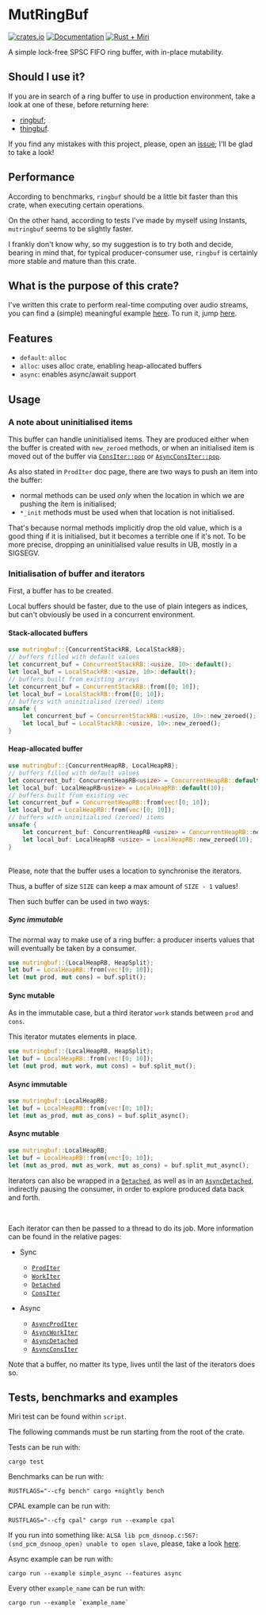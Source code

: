 # MutRingBuf

[![crates.io][crates-badge]][crates-url]
[![Documentation][docs-badge]][docs-url]
[![Rust + Miri][tests-badge]][tests-url]

[crates-badge]: https://img.shields.io/crates/v/mutringbuf.svg
[crates-url]: https://crates.io/crates/mutringbuf
[docs-badge]: https://docs.rs/mutringbuf/badge.svg
[docs-url]: https://docs.rs/mutringbuf
[tests-badge]: https://github.com/Skilvingr/rust-mutringbuf/actions/workflows/rust.yml/badge.svg
[tests-url]: https://github.com/Skilvingr/rust-mutringbuf/actions/workflows/rust.yml

A simple lock-free SPSC FIFO ring buffer, with in-place mutability.

## Should I use it?

If you are in search of a ring buffer to use in production environment, take a look at one of these, before returning here:
* [ringbuf](https://github.com/agerasev/ringbuf);
* [thingbuf](https://github.com/hawkw/thingbuf).

If you find any mistakes with this project, please, open an [issue](https://github.com/Skilvingr/rust-mutringbuf/issues/new/choose); I'll be glad to take a look!

## Performance

According to benchmarks, `ringbuf` should be a little bit faster than this crate, when executing certain operations.

On the other hand, according to tests I've made by myself using Instants, `mutringbuf` seems to be slightly faster.

I frankly don't know why, so my suggestion is to try both and decide, bearing in mind that, for typical producer-consumer use, `ringbuf` is certainly more stable and mature than this crate.

## What is the purpose of this crate?
I've written this crate to perform real-time computing over audio streams,
you can find a (simple) meaningful example [here](https://github.com/Skilvingr/rust-mutringbuf/blob/master/examples/cpal.rs).
To run it, jump [here](#tests-benchmarks-and-examples).

## Features
- `default`: `alloc`
- `alloc`: uses alloc crate, enabling heap-allocated buffers
- `async`: enables async/await support

## Usage

### A note about uninitialised items
This buffer can handle uninitialised items.
They are produced either when the buffer is created with `new_zeroed` methods, or when an initialised item
is moved out of the buffer via [`ConsIter::pop`](https://docs.rs/mutringbuf/latest/mutringbuf/iterators/sync_iterators/cons_iter/struct.ConsIter.html#method.pop) or
[`AsyncConsIter::pop`](https://docs.rs/mutringbuf/latest/mutringbuf/iterators/async_iterators/cons_iter/struct.AsyncConsIter.html#method.pop).

As also stated in `ProdIter` doc page, there are two ways to push an item into the buffer:
* normal methods can be used *only* when the location in which we are pushing the item is initialised;
* `*_init` methods must be used when that location is not initialised.

That's because normal methods implicitly drop the old value, which is a good thing if it is initialised, but
it becomes a terrible one if it's not. To be more precise, dropping an uninitialised value results in UB,
mostly in a SIGSEGV.

### Initialisation of buffer and iterators
First, a buffer has to be created.

Local buffers should be faster, due to the use of plain integers as indices, but can't obviously be used in a concurrent environment.

#### Stack-allocated buffers

```rust
use mutringbuf::{ConcurrentStackRB, LocalStackRB};
// buffers filled with default values
let concurrent_buf = ConcurrentStackRB::<usize, 10>::default();
let local_buf = LocalStackRB::<usize, 10>::default();
// buffers built from existing arrays
let concurrent_buf = ConcurrentStackRB::from([0; 10]);
let local_buf = LocalStackRB::from([0; 10]);
// buffers with uninitialised (zeroed) items
unsafe {
    let concurrent_buf = ConcurrentStackRB::<usize, 10>::new_zeroed();
    let local_buf = LocalStackRB::<usize, 10>::new_zeroed();
}
```

#### Heap-allocated buffer

```rust
use mutringbuf::{ConcurrentHeapRB, LocalHeapRB};
// buffers filled with default values
let concurrent_buf: ConcurrentHeapRB<usize> = ConcurrentHeapRB::default(10);
let local_buf: LocalHeapRB<usize> = LocalHeapRB::default(10);
// buffers built from existing vec
let concurrent_buf = ConcurrentHeapRB::from(vec![0; 10]);
let local_buf = LocalHeapRB::from(vec![0; 10]);
// buffers with uninitialised (zeroed) items
unsafe {
    let concurrent_buf: ConcurrentHeapRB <usize> = ConcurrentHeapRB::new_zeroed(10);
    let local_buf: LocalHeapRB <usize> = LocalHeapRB::new_zeroed(10);
}
```

<br/>

<div class="warning">
Please, note that the buffer uses a location to synchronise the iterators.

Thus, a buffer of size `SIZE` can keep a max amount of `SIZE - 1` values!
</div>

Then such buffer can be used in two ways:

##### Sync immutable
The normal way to make use of a ring buffer: a producer inserts values that will eventually be taken
by a consumer.

```rust
use mutringbuf::{LocalHeapRB, HeapSplit};
let buf = LocalHeapRB::from(vec![0; 10]);
let (mut prod, mut cons) = buf.split();
```

#### Sync mutable
As in the immutable case, but a third iterator `work` stands between `prod` and `cons`.

This iterator mutates elements in place.

```rust
use mutringbuf::{LocalHeapRB, HeapSplit};
let buf = LocalHeapRB::from(vec![0; 10]);
let (mut prod, mut work, mut cons) = buf.split_mut();
```

#### Async immutable
```rust ignore
use mutringbuf::LocalHeapRB;
let buf = LocalHeapRB::from(vec![0; 10]);
let (mut as_prod, mut as_cons) = buf.split_async();
```

#### Async mutable
```rust ignore
use mutringbuf::LocalHeapRB;
let buf = LocalHeapRB::from(vec![0; 10]);
let (mut as_prod, mut as_work, mut as_cons) = buf.split_mut_async();
```

Iterators can also be wrapped in a [`Detached`](https://docs.rs/mutringbuf/latest/mutringbuf/iterators/sync_iterators/detached/struct.Detached.html),
as well as in an [`AsyncDetached`](https://docs.rs/mutringbuf/latest/mutringbuf/iterators/async_iterators/detached/struct.AsyncDetached.html), indirectly pausing the consumer, in
order to explore produced data back and forth.

<br/>

Each iterator can then be passed to a thread to do its job. More information can be found
in the relative pages:
- Sync
  - [`ProdIter`](https://docs.rs/mutringbuf/latest/mutringbuf/iterators/sync_iterators/prod_iter/struct.ProdIter.html)
  - [`WorkIter`](https://docs.rs/mutringbuf/latest/mutringbuf/iterators/sync_iterators/work_iter/struct.WorkIter.html)
  - [`Detached`](https://docs.rs/mutringbuf/latest/mutringbuf/iterators/sync_iterators/detached/struct.Detached.html)
  - [`ConsIter`](https://docs.rs/mutringbuf/latest/mutringbuf/iterators/sync_iterators/cons_iter/struct.ConsIter.html)

- Async
  - [`AsyncProdIter`](https://docs.rs/mutringbuf/latest/mutringbuf/iterators/async_iterators/prod_iter/struct.AsyncProdIter.html)
  - [`AsyncWorkIter`](https://docs.rs/mutringbuf/latest/mutringbuf/iterators/async_iterators/work_iter/struct.AsyncWorkIter.html)
  - [`AsyncDetached`](https://docs.rs/mutringbuf/latest/mutringbuf/iterators/async_iterators/detached/struct.AsyncDetached.html)
  - [`AsyncConsIter`](https://docs.rs/mutringbuf/latest/mutringbuf/iterators/async_iterators/cons_iter/struct.AsyncConsIter.html)

Note that a buffer, no matter its type, lives until the last of the iterators does so.

## Tests, benchmarks and examples
Miri test can be found within `script`.

The following commands must be run starting from the root of the crate.

Tests can be run with:

```shell
cargo test
```

Benchmarks can be run with:

```shell
RUSTFLAGS="--cfg bench" cargo +nightly bench
```

CPAL example can be run with:

```shell
RUSTFLAGS="--cfg cpal" cargo run --example cpal
```
If you run into something like:
`ALSA lib pcm_dsnoop.c:567:(snd_pcm_dsnoop_open) unable to open slave`,
please, take a look [here](https://github.com/Uberi/speech_recognition/issues/526#issuecomment-1670900376).

Async example can be run with:

```shell
cargo run --example simple_async --features async
```

Every other `example_name` can be run with:
```shell
cargo run --example `example_name`
```
